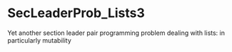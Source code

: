 # SecLeaderProb_Lists3
Yet another section leader pair programming problem dealing with lists: in particularly mutability
